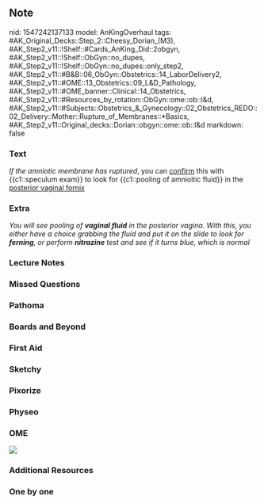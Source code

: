 ## Note
nid: 1547242137133
model: AnKingOverhaul
tags: #AK_Original_Decks::Step_2::Cheesy_Dorian_(M3), #AK_Step2_v11::!Shelf::#Cards_AnKing_Did::2obgyn, #AK_Step2_v11::!Shelf::ObGyn::no_dupes, #AK_Step2_v11::!Shelf::ObGyn::no_dupes::only_step2, #AK_Step2_v11::#B&B::06_ObGyn::Obstetrics::14_LaborDelivery2, #AK_Step2_v11::#OME::13_Obstetrics::09_L&D_Pathology, #AK_Step2_v11::#OME_banner::Clinical::14_Obstetrics, #AK_Step2_v11::#Resources_by_rotation::ObGyn::ome::ob::l&d, #AK_Step2_v11::#Subjects::Obstetrics_&_Gynecology::02_Obstetrics_REDO::02_Delivery::Mother::Rupture_of_Membranes::*Basics, #AK_Step2_v11::Original_decks::Dorian::obgyn::ome::ob::l&d
markdown: false

### Text
<i>If the amniotic membrane has ruptured</i>, you can
<u>confirm</u> this with {{c1::speculum exam}} to look for
<span class="clozed c1">{{c1::pooling of amnioitic fluid}}</span>
in the <u>posterior vaginal fornix</u>

### Extra
<i>You will see pooling of <b>vaginal fluid</b> in the posterior
vagina. With this, you either have a choice grabbing the fluid and
put it on the slide to look for <b>ferning</b>, or perform
<b>nitrazine</b> test and see if it turns blue, which is normal</i>

### Lecture Notes


### Missed Questions


### Pathoma


### Boards and Beyond


### First Aid


### Sketchy


### Pixorize


### Physeo


### OME
<div class="ome-widget">
  <a href=
  "https://onlinemeded.org/spa/obstetrics?ref=anki"><img src=
  "_OME_AnkiFlashcards_Topic_2.png"></a>
</div>

### Additional Resources


### One by one

